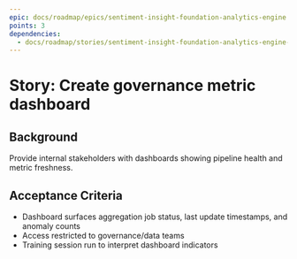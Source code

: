 ```yaml
---
epic: docs/roadmap/epics/sentiment-insight-foundation-analytics-engine.md
points: 3
dependencies:
  - docs/roadmap/stories/sentiment-insight-foundation-analytics-engine-05-trpc-surface.md
---
```

# Story: Create governance metric dashboard

## Background
Provide internal stakeholders with dashboards showing pipeline health and metric freshness.

## Acceptance Criteria
- Dashboard surfaces aggregation job status, last update timestamps, and anomaly counts
- Access restricted to governance/data teams
- Training session run to interpret dashboard indicators
